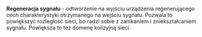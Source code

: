 **Regeneracja sygnału** - odtworzenie na wyjściu urządzenia regenerującego cech charakterystyki otrzymanego na wejściu sygnału. Pozwala to powiększyć rozległość sieci, bo radzi sobie z zanikaniem i zniekształcaniem sygnału. Powiększa to też domenę kolizyjną sieci.